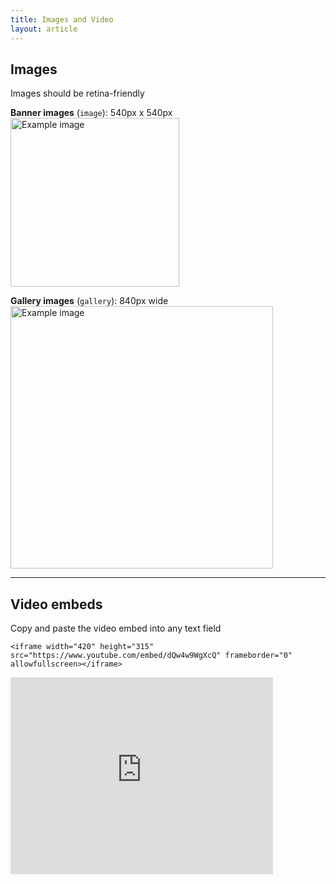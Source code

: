 ```yaml
---
title: Images and Video
layout: article
---
```


<h2>Images</h2>

<p>Images should be retina-friendly</p>

<p>
  <strong>Banner images</strong> (<code>image</code>): 540px x 540px
  <br>
  <img src="https://placeimg.com/400/400/arch" alt="Example image" width="270" />
</p>

<p>
  <strong>Gallery images</strong> (<code>gallery</code>): 840px wide
  <br>
  <img src="https://placeimg.com/840/840/arch" alt="Example image" width="420" />
</p>

<hr>

<h2>Video embeds</h2>

<p>Copy and paste the video embed into any text field</p>

<p>
  <code>&lt;iframe width=&quot;420&quot; height=&quot;315&quot; src=&quot;https://www.youtube.com/embed/dQw4w9WgXcQ&quot; frameborder=&quot;0&quot; allowfullscreen&gt;&lt;/iframe&gt;</code>
</p>

<p>
  <iframe width="420" height="315" src="https://www.youtube.com/embed/dQw4w9WgXcQ" frameborder="0" allowfullscreen></iframe>
</p>
